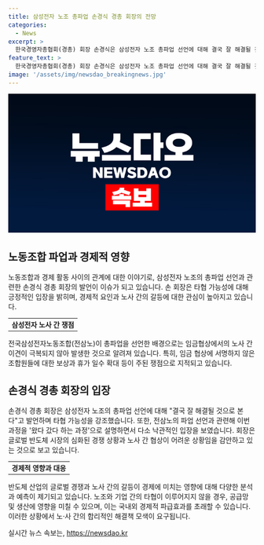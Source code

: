 ```yaml
---
title: 삼성전자 노조 총파업 손경식 경총 회장의 전망
categories:
  - News
excerpt: >
  한국경영자총협회(경총) 회장 손경식은 삼성전자 노조 총파업 선언에 대해 결국 잘 해결될 것으로 본다고 밝혔다. 노조가 요구한 보상 및 휴가일수 확대에 대한 사측의 불응으로 인한 결정이지만, 이에 대해 손 회장은 타협 가능성이 있다고 전했다. 또한, 노동조합법 개정에 대한 입법 중단을 강력히 촉구하며, 이를 논의하기 위한 기자회견을 열었다. 이러한 발언으로 관심을 끄는 손 회장의 입장에 주목할 필요가 있다.
feature_text: >
  한국경영자총협회(경총) 회장 손경식은 삼성전자 노조 총파업 선언에 대해 결국 잘 해결될 것으로 본다고 밝혔다. 노조가 요구한 보상 및 휴가일수 확대에 대한 사측의 불응으로 인한 결정이지만, 이에 대해 손 회장은 타협 가능성이 있다고 전했다. 또한, 노동조합법 개정에 대한 입법 중단을 강력히 촉구하며, 이를 논의하기 위한 기자회견을 열었다. 이러한 발언으로 관심을 끄는 손 회장의 입장에 주목할 필요가 있다.
image: '/assets/img/newsdao_breakingnews.jpg'
---
```


<p><img src="/assets/img/newsdao_breakingnews.jpg" alt="ranknews 속보" /></p>

<h2 data-ke-size="size26">노동조합 파업과 경제적 영향</h2>

<p data-ke-size="size16">노동조합과 경제 활동 사이의 관계에 대한 이야기로, 삼성전자 노조의 총파업 선언과 관련한 손경식 경총 회장의 발언이 이슈가 되고 있습니다. 손 회장은 타협 가능성에 대해 긍정적인 입장을 밝히며, 경제적 요인과 노사 간의 갈등에 대한 관심이 높아지고 있습니다.</p>

<table>
  <tr>
    <td style="text-align: center; height: 17px;"><b>삼성전자 노사 간 쟁점</b></td>
  </tr>
</table>

<p data-ke-size="size16">전국삼성전자노동조합(전삼노)이 총파업을 선언한 배경으로는 임금협상에서의 노사 간 이견이 극복되지 않아 발생한 것으로 알려져 있습니다. 특히, 임금 협상에 서명하지 않은 조합원들에 대한 보상과 휴가 일수 확대 등이 주된 쟁점으로 지적되고 있습니다.</p>

<h2 data-ke-size="size26">손경식 경총 회장의 입장</h2>

<p data-ke-size="size16">손경식 경총 회장은 삼성전자 노조의 총파업 선언에 대해 "결국 잘 해결될 것으로 본다"고 발언하며 타협 가능성을 강조했습니다. 또한, 전삼노의 파업 선언과 관련해 이번 과정을 '왔다 갔다 하는 과정'으로 설명하면서 다소 낙관적인 입장을 보였습니다. 회장은 글로벌 반도체 시장의 심화된 경쟁 상황과 노사 간 협상이 어려운 상황임을 감안하고 있는 것으로 보고 있습니다.</p>

<table>
  <tr>
    <td style="text-align: center; height: 17px;"><b>경제적 영향과 대응</b></td>
  </tr>
</table>

<p data-ke-size="size16">반도체 산업의 글로벌 경쟁과 노사 간의 갈등이 경제에 미치는 영향에 대해 다양한 분석과 예측이 제기되고 있습니다. 노조와 기업 간의 타협이 이루어지지 않을 경우, 공급망 및 생산에 영향을 미칠 수 있으며, 이는 국내외 경제적 파급효과를 초래할 수 있습니다. 이러한 상황에서 노·사 간의 합리적인 해결책 모색이 요구됩니다.</p>
실시간 뉴스 속보는, <a href="https://newsdao.kr" rel="dofollow">https://newsdao.kr</a>


